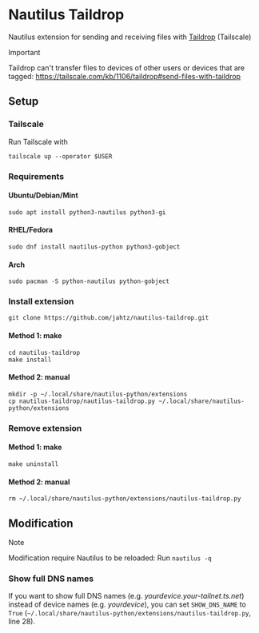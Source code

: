 # Nautilus Taildrop
Nautilus extension for sending and receiving files with [Taildrop](https://tailscale.com/taildrop) (Tailscale)

>[!IMPORTANT]
> Taildrop can't transfer files to devices of other users or devices that are tagged:
> https://tailscale.com/kb/1106/taildrop#send-files-with-taildrop
## Setup
### Tailscale
Run Tailscale with
```shell
tailscale up --operator $USER
```
### Requirements
#### Ubuntu/Debian/Mint
```shell
sudo apt install python3-nautilus python3-gi
```

#### RHEL/Fedora
```shell
sudo dnf install nautilus-python python3-gobject
```

#### Arch
```shell
sudo pacman -S python-nautilus python-gobject
```

### Install extension
 ```shell
git clone https://github.com/jahtz/nautilus-taildrop.git
 ```

#### Method 1: make
```shell
cd nautilus-taildrop
make install
```

####  Method 2: manual
```shell
mkdir -p ~/.local/share/nautilus-python/extensions
cp nautilus-taildrop/nautilus-taildrop.py ~/.local/share/nautilus-python/extensions
```

### Remove extension
#### Method 1: make
```shell
make uninstall
```

#### Method 2: manual
```shell
rm ~/.local/share/nautilus-python/extensions/nautilus-taildrop.py
```

## Modification
>[!NOTE]
> Modification require Nautilus to be reloaded:
> Run `nautilus -q`
### Show full DNS names
If you want to show full DNS names (e.g. _yourdevice.your-tailnet.ts.net_) instead of device names (e.g. _yourdevice_), 
you can set `SHOW_DNS_NAME` to `True` (`~/.local/share/nautilus-python/extensions/nautilus-taildrop.py`, line 28).